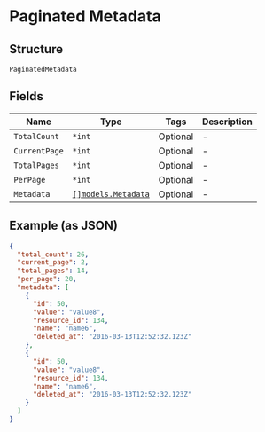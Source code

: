 
# Paginated Metadata

## Structure

`PaginatedMetadata`

## Fields

| Name | Type | Tags | Description |
|  --- | --- | --- | --- |
| `TotalCount` | `*int` | Optional | - |
| `CurrentPage` | `*int` | Optional | - |
| `TotalPages` | `*int` | Optional | - |
| `PerPage` | `*int` | Optional | - |
| `Metadata` | [`[]models.Metadata`](../../doc/models/metadata.md) | Optional | - |

## Example (as JSON)

```json
{
  "total_count": 26,
  "current_page": 2,
  "total_pages": 14,
  "per_page": 20,
  "metadata": [
    {
      "id": 50,
      "value": "value8",
      "resource_id": 134,
      "name": "name6",
      "deleted_at": "2016-03-13T12:52:32.123Z"
    },
    {
      "id": 50,
      "value": "value8",
      "resource_id": 134,
      "name": "name6",
      "deleted_at": "2016-03-13T12:52:32.123Z"
    }
  ]
}
```

